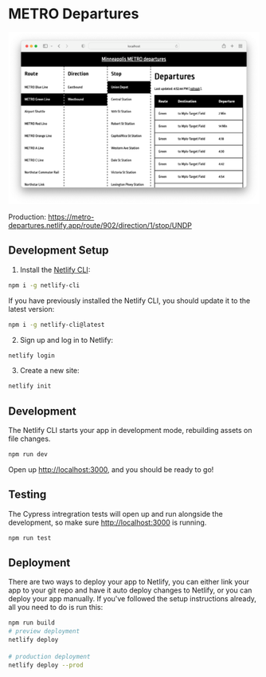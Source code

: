 # METRO Departures

[![Preview of Minneapolis METRO departures route, direction, and stops, and departures.](screenshot.png)](https://metro-departures.netlify.app/route/902/direction/1/stop/UNDP)

Production: https://metro-departures.netlify.app/route/902/direction/1/stop/UNDP

## Development Setup

1. Install the [Netlify CLI](https://www.netlify.com/products/dev/):

```sh
npm i -g netlify-cli
```

If you have previously installed the Netlify CLI, you should update it to the latest version:

```sh
npm i -g netlify-cli@latest
```

2. Sign up and log in to Netlify:

```sh
netlify login
```

3. Create a new site:

```sh
netlify init
```

## Development

The Netlify CLI starts your app in development mode, rebuilding assets on file changes.

```sh
npm run dev
```

Open up [http://localhost:3000](http://localhost:3000), and you should be ready to go!

## Testing

The Cypress intregration tests will open up and run alongside the development, so make sure [http://localhost:3000](http://localhost:3000) is running.

```sh
npm run test
```

## Deployment

There are two ways to deploy your app to Netlify, you can either link your app to your git repo and have it auto deploy changes to Netlify, or you can deploy your app manually. If you've followed the setup instructions already, all you need to do is run this:

```sh
npm run build
# preview deployment
netlify deploy

# production deployment
netlify deploy --prod
```
